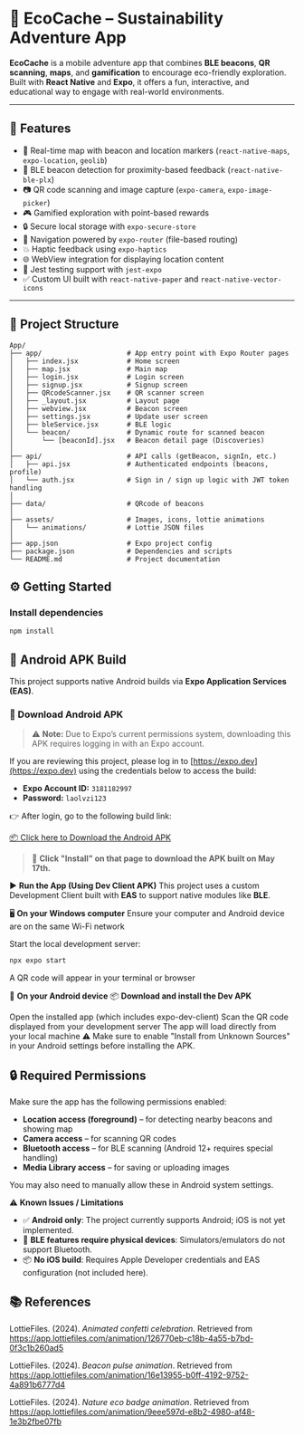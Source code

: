 # 🌱 EcoCache – Sustainability Adventure App

**EcoCache** is a mobile adventure app that combines **BLE beacons**, **QR scanning**, **maps**, and **gamification** to encourage eco-friendly exploration.  
Built with **React Native** and **Expo**, it offers a fun, interactive, and educational way to engage with real-world environments.

---

## 🚀 Features

- 📍 Real-time map with beacon and location markers (`react-native-maps`, `expo-location`, `geolib`)
- 📡 BLE beacon detection for proximity-based feedback (`react-native-ble-plx`)
- 📷 QR code scanning and image capture (`expo-camera`, `expo-image-picker`)
- 🎮 Gamified exploration with point-based rewards
- 🔒 Secure local storage with `expo-secure-store`
- 🧭 Navigation powered by `expo-router` (file-based routing)
- 💥 Haptic feedback using `expo-haptics`
- 🌐 WebView integration for displaying location content
- 🧪 Jest testing support with `jest-expo`
- ✅ Custom UI built with `react-native-paper` and `react-native-vector-icons`

---

## 📁 Project Structure



```text
App/
├── app/                     # App entry point with Expo Router pages
│   ├── index.jsx            # Home screen
│   ├── map.jsx              # Main map 
│   ├── login.jsx            # Login screen
│   ├── signup.jsx           # Signup screen
│   ├── QRcodeScanner.jsx    # QR scanner screen
│   ├── _layout.jsx          # Layout page
│   ├── webview.jsx          # Beacon screen
│   ├── settings.jsx         # Update user screen
│   ├── bleService.jsx       # BLE logic
│   └── beacon/              # Dynamic route for scanned beacon
│       └── [beaconId].jsx   # Beacon detail page (Discoveries)
│
├── api/                     # API calls (getBeacon, signIn, etc.)
│   ├── api.jsx              # Authenticated endpoints (beacons, profile)
│   └── auth.jsx             # Sign in / sign up logic with JWT token handling
│
├── data/                    # QRcode of beacons
│
├── assets/                  # Images, icons, lottie animations
│   └── animations/          # Lottie JSON files
│
├── app.json                 # Expo project config
├── package.json             # Dependencies and scripts
└── README.md                # Project documentation

 ```


## ⚙️ Getting Started

### Install dependencies

```bash
npm install
```


## 📱 Android APK Build

This project supports native Android builds via **Expo Application Services (EAS)**.

### 🔽 Download Android APK

> ⚠️ **Note:** Due to Expo’s current permissions system, downloading this APK requires logging in with an Expo account.

If you are reviewing this project, please log in to [https://expo.dev](https://expo.dev) using the credentials below to access the build:

- **Expo Account ID:** `3181182997`  
- **Password:** `laolvzi123`

👉 After login, go to the following build link:

[📦 Click here to Download the Android APK](https://expo.dev/accounts/3181182997/projects/my-first-native-app/builds/c7e1a8c8-9374-4eb5-88e9-fb835d41a44e)

> 📅 **Click "Install" on that page to download the APK built on May 17th.**


▶️ **Run the App (Using Dev Client APK)**
This project uses a custom Development Client built with **EAS** to support native modules like **BLE**.

🖥 **On your Windows computer**
Ensure your computer and Android device are on the same Wi-Fi network

Start the local development server:

```bash
npx expo start
```

A QR code will appear in your terminal or browser

📱 **On your Android device**
📦 **Download and install the Dev APK**

Open the installed app (which includes expo-dev-client)
Scan the QR code displayed from your development server
The app will load directly from your local machine
⚠️ Make sure to enable "Install from Unknown Sources" in your Android settings before installing the APK.


## 🔒 Required Permissions

Make sure the app has the following permissions enabled:

- **Location access (foreground)** – for detecting nearby beacons and showing map
- **Camera access** – for scanning QR codes
- **Bluetooth access** – for BLE scanning (Android 12+ requires special handling)
- **Media Library access** – for saving or uploading images

You may also need to manually allow these in Android system settings.


⚠️ **Known Issues / Limitations**
- ✅ **Android only**: The project currently supports Android; iOS is not yet implemented.
- 🚫 **BLE features require physical devices**: Simulators/emulators do not support Bluetooth.
- 📦 **No iOS build**: Requires Apple Developer credentials and EAS configuration (not included here).

## 📚 References

LottieFiles. (2024). *Animated confetti celebration*. Retrieved from https://app.lottiefiles.com/animation/126770eb-c18b-4a55-b7bd-0f3c1b260ad5

LottieFiles. (2024). *Beacon pulse animation*. Retrieved from https://app.lottiefiles.com/animation/16e13955-b0ff-4192-9752-4a891b6777d4

LottieFiles. (2024). *Nature eco badge animation*. Retrieved from https://app.lottiefiles.com/animation/9eee597d-e8b2-4980-af48-1e3b2fbe07fb


